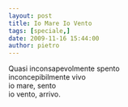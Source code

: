 ```yaml
---
layout: post
title: Io Mare Io Vento
tags: [speciale,]
date: 2009-11-16 15:44:00
author: pietro
---
```

Quasi inconsapevolmente spento<br/>inconcepibilmente vivo<br/>io mare, sento<br/>io vento, arrivo.

